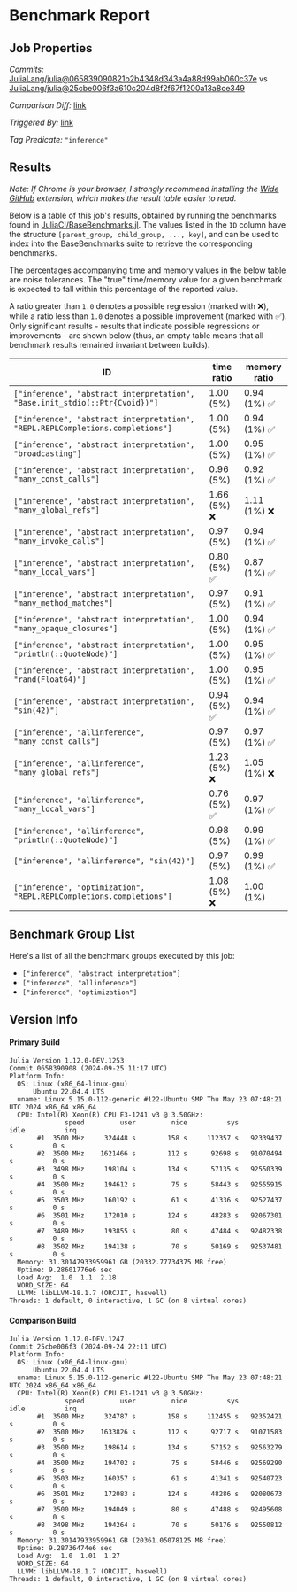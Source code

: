 # Benchmark Report

## Job Properties

*Commits:* [JuliaLang/julia@065839090821b2b4348d343a4a88d99ab060c37e](https://github.com/JuliaLang/julia/commit/065839090821b2b4348d343a4a88d99ab060c37e) vs [JuliaLang/julia@25cbe006f3a610c204d8f2f67f1200a13a8ce349](https://github.com/JuliaLang/julia/commit/25cbe006f3a610c204d8f2f67f1200a13a8ce349)

*Comparison Diff:* [link](https://github.com/JuliaLang/julia/compare/25cbe006f3a610c204d8f2f67f1200a13a8ce349..065839090821b2b4348d343a4a88d99ab060c37e)

*Triggered By:* [link](https://github.com/JuliaLang/julia/pull/54894#issuecomment-2373802398)

*Tag Predicate:* `"inference"`

## Results

*Note: If Chrome is your browser, I strongly recommend installing the [Wide GitHub](https://chrome.google.com/webstore/detail/wide-github/kaalofacklcidaampbokdplbklpeldpj?hl=en)
extension, which makes the result table easier to read.*

Below is a table of this job's results, obtained by running the benchmarks found in
[JuliaCI/BaseBenchmarks.jl](https://github.com/JuliaCI/BaseBenchmarks.jl). The values
listed in the `ID` column have the structure `[parent_group, child_group, ..., key]`,
and can be used to index into the BaseBenchmarks suite to retrieve the corresponding
benchmarks.

The percentages accompanying time and memory values in the below table are noise tolerances. The "true"
time/memory value for a given benchmark is expected to fall within this percentage of the reported value.

A ratio greater than `1.0` denotes a possible regression (marked with :x:), while a ratio less
than `1.0` denotes a possible improvement (marked with :white_check_mark:). Only significant results - results
that indicate possible regressions or improvements - are shown below (thus, an empty table means that all
benchmark results remained invariant between builds).

| ID | time ratio | memory ratio |
|----|------------|--------------|
| `["inference", "abstract interpretation", "Base.init_stdio(::Ptr{Cvoid})"]` | 1.00 (5%)  | 0.94 (1%) :white_check_mark: |
| `["inference", "abstract interpretation", "REPL.REPLCompletions.completions"]` | 1.00 (5%)  | 0.94 (1%) :white_check_mark: |
| `["inference", "abstract interpretation", "broadcasting"]` | 1.00 (5%)  | 0.95 (1%) :white_check_mark: |
| `["inference", "abstract interpretation", "many_const_calls"]` | 0.96 (5%)  | 0.92 (1%) :white_check_mark: |
| `["inference", "abstract interpretation", "many_global_refs"]` | 1.66 (5%) :x: | 1.11 (1%) :x: |
| `["inference", "abstract interpretation", "many_invoke_calls"]` | 0.97 (5%)  | 0.94 (1%) :white_check_mark: |
| `["inference", "abstract interpretation", "many_local_vars"]` | 0.80 (5%) :white_check_mark: | 0.87 (1%) :white_check_mark: |
| `["inference", "abstract interpretation", "many_method_matches"]` | 0.97 (5%)  | 0.91 (1%) :white_check_mark: |
| `["inference", "abstract interpretation", "many_opaque_closures"]` | 1.00 (5%)  | 0.94 (1%) :white_check_mark: |
| `["inference", "abstract interpretation", "println(::QuoteNode)"]` | 1.00 (5%)  | 0.95 (1%) :white_check_mark: |
| `["inference", "abstract interpretation", "rand(Float64)"]` | 1.00 (5%)  | 0.95 (1%) :white_check_mark: |
| `["inference", "abstract interpretation", "sin(42)"]` | 0.94 (5%) :white_check_mark: | 0.94 (1%) :white_check_mark: |
| `["inference", "allinference", "many_const_calls"]` | 0.97 (5%)  | 0.97 (1%) :white_check_mark: |
| `["inference", "allinference", "many_global_refs"]` | 1.23 (5%) :x: | 1.05 (1%) :x: |
| `["inference", "allinference", "many_local_vars"]` | 0.76 (5%) :white_check_mark: | 0.97 (1%) :white_check_mark: |
| `["inference", "allinference", "println(::QuoteNode)"]` | 0.98 (5%)  | 0.99 (1%) :white_check_mark: |
| `["inference", "allinference", "sin(42)"]` | 0.97 (5%)  | 0.99 (1%) :white_check_mark: |
| `["inference", "optimization", "REPL.REPLCompletions.completions"]` | 1.08 (5%) :x: | 1.00 (1%)  |

## Benchmark Group List

Here's a list of all the benchmark groups executed by this job:

- `["inference", "abstract interpretation"]`
- `["inference", "allinference"]`
- `["inference", "optimization"]`

## Version Info

#### Primary Build

```
Julia Version 1.12.0-DEV.1253
Commit 0658390908 (2024-09-25 11:17 UTC)
Platform Info:
  OS: Linux (x86_64-linux-gnu)
      Ubuntu 22.04.4 LTS
  uname: Linux 5.15.0-112-generic #122-Ubuntu SMP Thu May 23 07:48:21 UTC 2024 x86_64 x86_64
  CPU: Intel(R) Xeon(R) CPU E3-1241 v3 @ 3.50GHz: 
              speed         user         nice          sys         idle          irq
       #1  3500 MHz     324448 s        158 s     112357 s   92339437 s          0 s
       #2  3500 MHz    1621466 s        112 s      92698 s   91070494 s          0 s
       #3  3498 MHz     198104 s        134 s      57135 s   92550339 s          0 s
       #4  3500 MHz     194612 s         75 s      58443 s   92555915 s          0 s
       #5  3503 MHz     160192 s         61 s      41336 s   92527437 s          0 s
       #6  3501 MHz     172010 s        124 s      48283 s   92067301 s          0 s
       #7  3489 MHz     193855 s         80 s      47484 s   92482338 s          0 s
       #8  3502 MHz     194138 s         70 s      50169 s   92537481 s          0 s
  Memory: 31.30147933959961 GB (20332.77734375 MB free)
  Uptime: 9.28601776e6 sec
  Load Avg:  1.0  1.1  2.18
  WORD_SIZE: 64
  LLVM: libLLVM-18.1.7 (ORCJIT, haswell)
Threads: 1 default, 0 interactive, 1 GC (on 8 virtual cores)

```

#### Comparison Build

```
Julia Version 1.12.0-DEV.1247
Commit 25cbe006f3 (2024-09-24 22:11 UTC)
Platform Info:
  OS: Linux (x86_64-linux-gnu)
      Ubuntu 22.04.4 LTS
  uname: Linux 5.15.0-112-generic #122-Ubuntu SMP Thu May 23 07:48:21 UTC 2024 x86_64 x86_64
  CPU: Intel(R) Xeon(R) CPU E3-1241 v3 @ 3.50GHz: 
              speed         user         nice          sys         idle          irq
       #1  3500 MHz     324787 s        158 s     112455 s   92352421 s          0 s
       #2  3500 MHz    1633826 s        112 s      92717 s   91071583 s          0 s
       #3  3500 MHz     198614 s        134 s      57152 s   92563279 s          0 s
       #4  3500 MHz     194702 s         75 s      58446 s   92569290 s          0 s
       #5  3503 MHz     160357 s         61 s      41341 s   92540723 s          0 s
       #6  3501 MHz     172083 s        124 s      48286 s   92080673 s          0 s
       #7  3500 MHz     194049 s         80 s      47488 s   92495608 s          0 s
       #8  3498 MHz     194264 s         70 s      50176 s   92550812 s          0 s
  Memory: 31.30147933959961 GB (20361.05078125 MB free)
  Uptime: 9.28736474e6 sec
  Load Avg:  1.0  1.01  1.27
  WORD_SIZE: 64
  LLVM: libLLVM-18.1.7 (ORCJIT, haswell)
Threads: 1 default, 0 interactive, 1 GC (on 8 virtual cores)

```
